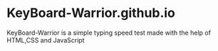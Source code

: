 # KeyBoard-Warrior.github.io
KeyBoard-Warrior is a simple typing speed test made with the help of HTML,CSS and JavaScript
